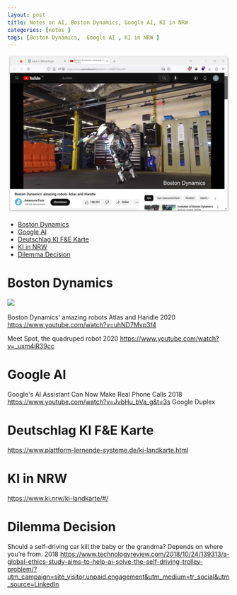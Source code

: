 ```yaml
---
layout: post
title: Notes on AI, Boston Dynamics, Google AI, KI in NRW
categories: [notes ]
tags: [Boston Dynamics,  Google AI , KI in NRW ]
--- 
```

![](../pics/20230705145350_bostonDynRobotTurnen.png)

- [Boston Dynamics](#boston-dynamics)
- [Google AI](#google-ai)
- [Deutschlag KI F\&E Karte](#deutschlag-ki-fe-karte)
- [KI in NRW](#ki-in-nrw)
- [Dilemma Decision](#dilemma-decision)

# Boston Dynamics 

![](https://youtu.be/uhND7Mvp3f4)

Boston Dynamics' amazing robots Atlas and Handle 2020
<https://www.youtube.com/watch?v=uhND7Mvp3f4>

Meet Spot, the quadruped robot 2020 
<https://www.youtube.com/watch?v=_uxm4iR39cc>

# Google AI 

Google's AI Assistant Can Now Make Real Phone Calls 2018 
<https://www.youtube.com/watch?v=JvbHu_bVa_g&t=3s>
Google Duplex 


# Deutschlag KI F&E Karte 

<https://www.plattform-lernende-systeme.de/ki-landkarte.html>

# KI in NRW 

<https://www.ki.nrw/ki-landkarte/#/>

# Dilemma Decision 

Should a self-driving car kill the baby or the grandma? Depends on where you’re from. 2018 
https://www.technologyreview.com/2018/10/24/139313/a-global-ethics-study-aims-to-help-ai-solve-the-self-driving-trolley-problem/?utm_campaign=site_visitor.unpaid.engagement&utm_medium=tr_social&utm_source=LinkedIn
